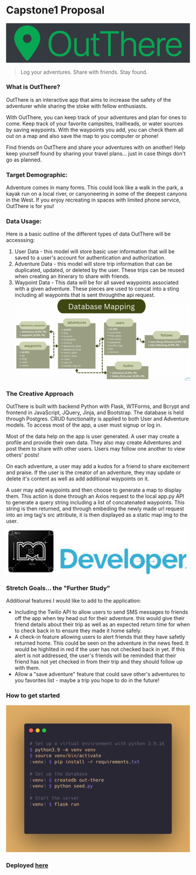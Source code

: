 # Capstone1 Proposal

![OutThere Logo](/MD_images/OutThere_Logo.png)

> Log your adventures. Share with friends. Stay found.

### What is OutThere?

OutThere is an interactive app that aims to increase the safety of the adventurer while sharing the stoke with fellow enthusiasts.

With OutThere, you can keep track of your adventures and plan for ones to come. Keep track of your favorite campsites, trailheads, or water sources by saving waypoints. With the waypoints you add, you can check them all out on a map and also save the map to you computer or phone!

Find friends on OutThere and share your adventures with on another! Help keep yourself found by sharing your travel plans... just in case things don't go as planned.

### Target Demographic:

Adventure comes in many forms. This could look like a walk in the park, a kayak run on a local river, or canyoneering in some of the deepest canyons in the West. If you enjoy recreating in spaces with limited phone service, OutThere is for you!

### Data Usage:

Here is a basic outline of the different types of data OutThere will be accesssing:

1. User Data - this model will store basic user information that will be saved to a user's account for authentication and authorization.
2. Adventure Data - this model will store trip information that can be duplicated, updated, or deleted by the user. These trips can be reused when creating an itinerary to share with friends.
3. Waypoint Data - This data will be for all saved waypoints associated with a given adventure. These pieces are used to concat into a sting including all waypoints that is sent throughthe api request.
   ![Database Map](/MD_images/database_mapping.png)

### The Creative Approach

OutThere is built with backend Python with Flask, WTForms, and Bcrypt and frontend in JavaScript, JQuery, Jinja, and Bootstrap. The database is held through Postgres. CRUD functionality is applied to both User and Adventure models. To access most of the app, a user must signup or log in.

Most of the data help on the app is user generated. A user may create a profile and provide their own data. They also may create Adventures and post them to share with other users. Users may follow one another to view others' posts!

On each adventure, a user may add a kudos for a friend to share excitement and praise. If the user is the creator of an adventure, they may update or delete it's content as well as add additional waypoints on it.

A user may add waypoints and then choose to generate a map to display them. This action is done through an Axios request to the local app.py API to generate a query string including a list of concatenated waypoints. This string is then returned, and through embeding the newly made url request into an img tag's src attribute, it is then displayed as a static map img to the user.

![Mapquest Logo](/MD_images/apis.png)

### Stretch Goals... the "Further Study"

Additional features I would like to add to the application:

- Including the Twilio API to allow users to send SMS messages to friends off the app when tey head out for their adventure. this would give their friend details about their trip as well as an expected return time for when to check back in to ensure they made it home safely.
- A check-in feature allowing users to alert friends that they have safetly returned home. This could be seen on the adventure in the news feed. It would be highlited in red if the user has not checked back in yet. If this alert is not addressed, the user's friends will be reminded that their friend has not yet checked in from their trip and they should follow up with them.
- Allow a "save adventure" feature that could save other's adventures to you favorites list - maybe a trip you hope to do in the future!

### How to get started

![Set Up Instructions](/MD_images/app_setup.png)

### Deployed [here](outthere.onrender.com)
